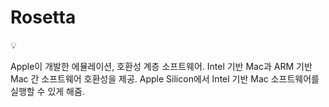 # Rosetta

<aside>
💡

Apple이 개발한 에뮬레이션, 호환성 계층 소프트웨어.
Intel 기반 Mac과 ARM 기반 Mac 간 소프트웨어 호환성을 제공.
Apple Silicon에서 Intel 기반 Mac 소프트웨어를 실행할 수 있게 해줌.

</aside>